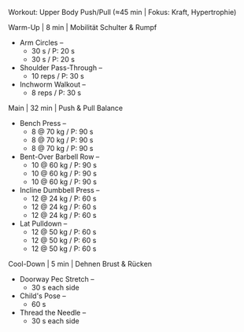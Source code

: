 Workout: Upper Body Push/Pull (≈45 min | Fokus: Kraft, Hypertrophie)

Warm-Up | 8 min | Mobilität Schulter & Rumpf
- Arm Circles – 
    - 30 s / P: 20 s
    - 30 s / P: 20 s
- Shoulder Pass-Through – 
    - 10 reps / P: 30 s
- Inchworm Walkout – 
    - 8 reps / P: 30 s

Main | 32 min | Push & Pull Balance
- Bench Press – 
    - 8 @ 70 kg / P: 90 s
    - 8 @ 70 kg / P: 90 s
    - 8 @ 70 kg / P: 90 s
- Bent-Over Barbell Row – 
    - 10 @ 60 kg / P: 90 s
    - 10 @ 60 kg / P: 90 s
    - 10 @ 60 kg / P: 90 s
- Incline Dumbbell Press – 
    - 12 @ 24 kg / P: 60 s
    - 12 @ 24 kg / P: 60 s
    - 12 @ 24 kg / P: 60 s
- Lat Pulldown – 
    - 12 @ 50 kg / P: 60 s
    - 12 @ 50 kg / P: 60 s
    - 12 @ 50 kg / P: 60 s

Cool-Down | 5 min | Dehnen Brust & Rücken
- Doorway Pec Stretch – 
    - 30 s each side
- Child's Pose – 
    - 60 s
- Thread the Needle – 
    - 30 s each side